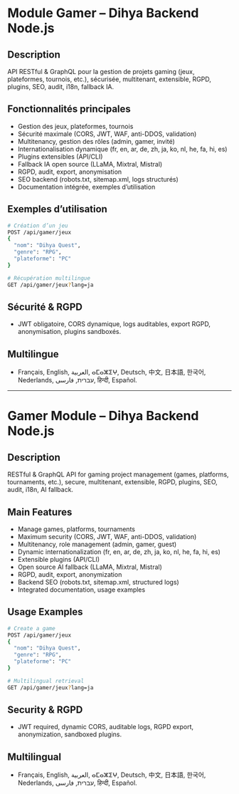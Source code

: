 # Module Gamer – Dihya Backend Node.js

## Description
API RESTful & GraphQL pour la gestion de projets gaming (jeux, plateformes, tournois, etc.), sécurisée, multitenant, extensible, RGPD, plugins, SEO, audit, i18n, fallback IA.

## Fonctionnalités principales
- Gestion des jeux, plateformes, tournois
- Sécurité maximale (CORS, JWT, WAF, anti-DDOS, validation)
- Multitenancy, gestion des rôles (admin, gamer, invité)
- Internationalisation dynamique (fr, en, ar, de, zh, ja, ko, nl, he, fa, hi, es)
- Plugins extensibles (API/CLI)
- Fallback IA open source (LLaMA, Mixtral, Mistral)
- RGPD, audit, export, anonymisation
- SEO backend (robots.txt, sitemap.xml, logs structurés)
- Documentation intégrée, exemples d’utilisation

## Exemples d’utilisation
```bash
# Création d’un jeu
POST /api/gamer/jeux
{
  "nom": "Dihya Quest",
  "genre": "RPG",
  "plateforme": "PC"
}

# Récupération multilingue
GET /api/gamer/jeux?lang=ja
```

## Sécurité & RGPD
- JWT obligatoire, CORS dynamique, logs auditables, export RGPD, anonymisation, plugins sandboxés.

## Multilingue
- Français, English, العربية, ⴰⵎⴰⵣⵉⵖ, Deutsch, 中文, 日本語, 한국어, Nederlands, עברית, فارسی, हिन्दी, Español.

---

# Gamer Module – Dihya Backend Node.js

## Description
RESTful & GraphQL API for gaming project management (games, platforms, tournaments, etc.), secure, multitenant, extensible, RGPD, plugins, SEO, audit, i18n, AI fallback.

## Main Features
- Manage games, platforms, tournaments
- Maximum security (CORS, JWT, WAF, anti-DDOS, validation)
- Multitenancy, role management (admin, gamer, guest)
- Dynamic internationalization (fr, en, ar, de, zh, ja, ko, nl, he, fa, hi, es)
- Extensible plugins (API/CLI)
- Open source AI fallback (LLaMA, Mixtral, Mistral)
- RGPD, audit, export, anonymization
- Backend SEO (robots.txt, sitemap.xml, structured logs)
- Integrated documentation, usage examples

## Usage Examples
```bash
# Create a game
POST /api/gamer/jeux
{
  "nom": "Dihya Quest",
  "genre": "RPG",
  "plateforme": "PC"
}

# Multilingual retrieval
GET /api/gamer/jeux?lang=ja
```

## Security & RGPD
- JWT required, dynamic CORS, auditable logs, RGPD export, anonymization, sandboxed plugins.

## Multilingual
- Français, English, العربية, ⴰⵎⴰⵣⵉⵖ, Deutsch, 中文, 日本語, 한국어, Nederlands, עברית, فارسی, हिन्दी, Español.
